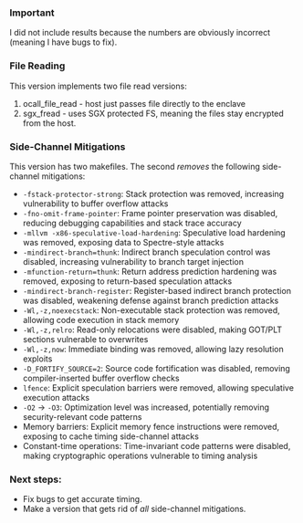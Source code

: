 ### Important
I did not include results because the numbers are obviously incorrect (meaning I have bugs to fix).

### File Reading
This version implements two file read versions:
1) ocall_file_read - host just passes file directly to the enclave
2) sgx_fread - uses SGX protected FS, meaning the files stay encrypted from the host.

### Side-Channel Mitigations
This version has two makefiles. The second _removes_ the following side-channel mitigations:
- `-fstack-protector-strong`: Stack protection was removed, increasing vulnerability to buffer overflow attacks
- `-fno-omit-frame-pointer`: Frame pointer preservation was disabled, reducing debugging capabilities and stack trace accuracy
- `-mllvm -x86-speculative-load-hardening`: Speculative load hardening was removed, exposing data to Spectre-style attacks
- `-mindirect-branch=thunk`: Indirect branch speculation control was disabled, increasing vulnerability to branch target injection
- `-mfunction-return=thunk`: Return address prediction hardening was removed, exposing to return-based speculation attacks
- `-mindirect-branch-register`: Register-based indirect branch protection was disabled, weakening defense against branch prediction attacks
- `-Wl,-z,noexecstack`: Non-executable stack protection was removed, allowing code execution in stack memory
- `-Wl,-z,relro`: Read-only relocations were disabled, making GOT/PLT sections vulnerable to overwrites
- `-Wl,-z,now`: Immediate binding was removed, allowing lazy resolution exploits
- `-D_FORTIFY_SOURCE=2`: Source code fortification was disabled, removing compiler-inserted buffer overflow checks
- `lfence`: Explicit speculation barriers were removed, allowing speculative execution attacks
- `-O2` → `-O3`: Optimization level was increased, potentially removing security-relevant code patterns
- Memory barriers: Explicit memory fence instructions were removed, exposing to cache timing side-channel attacks
- Constant-time operations: Time-invariant code patterns were disabled, making cryptographic operations vulnerable to timing analysis


### Next steps:
- Fix bugs to get accurate timing.
- Make a version that gets rid of _all_ side-channel mitigations.
